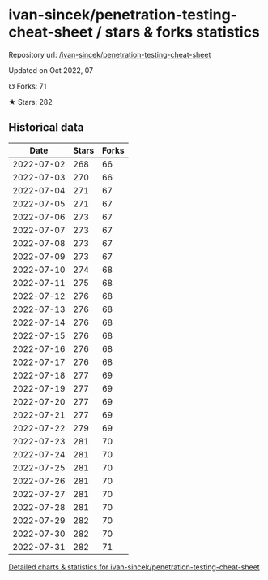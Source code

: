 # ivan-sincek/penetration-testing-cheat-sheet / stars & forks statistics

Repository url: [/ivan-sincek/penetration-testing-cheat-sheet](https://github.com/ivan-sincek/penetration-testing-cheat-sheet)

Updated on Oct 2022, 07

☋ Forks: 71

★ Stars: 282

## Historical data
| Date | Stars | Forks |
|------|-------|-------|
| 2022-07-02 | 268 | 66 | 
| 2022-07-03 | 270 | 66 | 
| 2022-07-04 | 271 | 67 | 
| 2022-07-05 | 271 | 67 | 
| 2022-07-06 | 273 | 67 | 
| 2022-07-07 | 273 | 67 | 
| 2022-07-08 | 273 | 67 | 
| 2022-07-09 | 273 | 67 | 
| 2022-07-10 | 274 | 68 | 
| 2022-07-11 | 275 | 68 | 
| 2022-07-12 | 276 | 68 | 
| 2022-07-13 | 276 | 68 | 
| 2022-07-14 | 276 | 68 | 
| 2022-07-15 | 276 | 68 | 
| 2022-07-16 | 276 | 68 | 
| 2022-07-17 | 276 | 68 | 
| 2022-07-18 | 277 | 69 | 
| 2022-07-19 | 277 | 69 | 
| 2022-07-20 | 277 | 69 | 
| 2022-07-21 | 277 | 69 | 
| 2022-07-22 | 279 | 69 | 
| 2022-07-23 | 281 | 70 | 
| 2022-07-24 | 281 | 70 | 
| 2022-07-25 | 281 | 70 | 
| 2022-07-26 | 281 | 70 | 
| 2022-07-27 | 281 | 70 | 
| 2022-07-28 | 281 | 70 | 
| 2022-07-29 | 282 | 70 | 
| 2022-07-30 | 282 | 70 | 
| 2022-07-31 | 282 | 71 | 


[Detailed charts & statistics for ivan-sincek/penetration-testing-cheat-sheet](https://reviewgithub.com/rep/ivan-sincek/penetration-testing-cheat-sheet)
